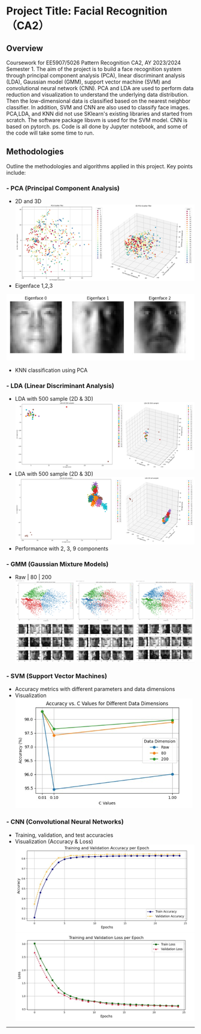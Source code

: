 # Project Title: Facial Recognition（CA2）
## Overview
Coursework for EE5907/5026 Pattern Recognition CA2, AY 2023/2024 Semester 1.
The aim of the project is to build a face recognition system through principal component analysis (PCA), linear discriminant analysis (LDA), Gaussian model (GMM), support vector machine (SVM) and convolutional neural network (CNN). PCA and LDA are used to perform data reduction and visualization to understand the underlying data distribution. Then the low-dimensional data is classified based on the nearest neighbor classifier. In addition, SVM and CNN are also used to classify face images. PCA,LDA, and KNN did not use SKlearn's existing libraries and started from scratch. The software package libsvm is used for the SVM model. CNN is based on pytorch.
ps. Code is all done by Jupyter notebook, and some of the code will take some time to run.

## Methodologies
Outline the methodologies and algorithms applied in this project. Key points include:
### - PCA (Principal Component Analysis)
  - 2D and 3D 
![Image text](Image/PCA.jpg)
  - Eigenface 1,2,3

![Image text](Image/PCA-EGF.jpg)
  - KNN classification using PCA
  
### - LDA (Linear Discriminant Analysis)
  - LDA with 500 sample (2D & 3D)
![Image text](Image/LDA-500.jpg)
  - LDA with 500 sample (2D & 3D)
![Image text](Image/LDA-ALL.jpg)
  - Performance with 2, 3, 9 components

### - GMM (Gaussian Mixture Models)
  - Raw | 80 | 200
![Image text](Image/GMM-1.jpg)
![Image text](Image/GMM-2.jpg)

### - SVM (Support Vector Machines)
  - Accuracy metrics with different parameters and data dimensions
  - Visualization
![Image text](Image/SVM.jpg)
### - CNN (Convolutional Neural Networks)
  - Training, validation, and test accuracies
  - Visualization (Accuracy & Loss)
![Image text](Image/CNN-2.jpg) 
![Image text](Image/CNN-1.jpg)

---
